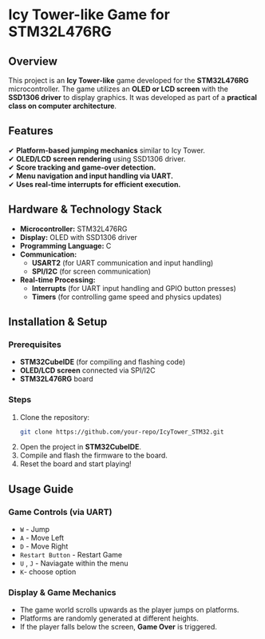 # Icy Tower-like Game for STM32L476RG

## Overview
This project is an **Icy Tower-like** game developed for the **STM32L476RG** microcontroller. The game utilizes an **OLED or LCD screen** with the **SSD1306 driver** to display graphics. It was developed as part of a **practical class on computer architecture**.

## Features
✔ **Platform-based jumping mechanics** similar to Icy Tower.  
✔ **OLED/LCD screen rendering** using SSD1306 driver.  
✔ **Score tracking and game-over detection.**  
✔ **Menu navigation and input handling via UART.**  
✔ **Uses real-time interrupts for efficient execution.**  

## Hardware & Technology Stack
- **Microcontroller:** STM32L476RG
- **Display:** OLED with SSD1306 driver
- **Programming Language:** C
- **Communication:**
  - **USART2** (for UART communication and input handling)
  - **SPI/I2C** (for screen communication)
- **Real-time Processing:**
  - **Interrupts** (for UART input handling and GPIO button presses)
  - **Timers** (for controlling game speed and physics updates)

## Installation & Setup
### Prerequisites
- **STM32CubeIDE** (for compiling and flashing code)
- **OLED/LCD screen** connected via SPI/I2C
- **STM32L476RG** board

### Steps
1. Clone the repository:
   ```sh
   git clone https://github.com/your-repo/IcyTower_STM32.git
   ```
2. Open the project in **STM32CubeIDE**.
3. Compile and flash the firmware to the board.
4. Reset the board and start playing!

## Usage Guide
### Game Controls (via UART)
- `W` - Jump
- `A` - Move Left
- `D` - Move Right
- `Restart Button` - Restart Game
- `U` , `J` - Naviagate within the menu
- `K`- choose option

### Display & Game Mechanics
- The game world scrolls upwards as the player jumps on platforms.
- Platforms are randomly generated at different heights.
- If the player falls below the screen, **Game Over** is triggered.
